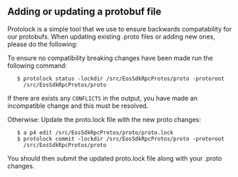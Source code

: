 Adding or updating a protobuf file
---
Protolock is a simple tool that we use to ensure backwards
compatability for our protobufs. When updating existing .proto files or 
adding new ones, please do the following:

To ensure no compatibility breaking changes have been made run the following command:
```
   $ protolock status -lockdir /src/EosSdkRpcProtos/proto -protoroot 
     /src/EosSdkRpcProtos/proto
```

If there are exists any `CONFLICTS` in the output, you have made an incompatible
change and this must be resolved.

Otherwise:
Update the proto.lock file with the new proto changes:
```
   $ a p4 edit /src/EosSdkRpcProtos/proto/proto.lock
   $ protolock commit -lockdir /src/EosSdkRpcProtos/proto -protoroot 
     /src/EosSdkRpcProtos/proto
```

You should then submit the updated proto.lock file along with your .proto changes.
